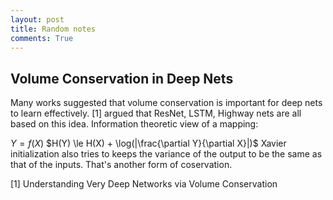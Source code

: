 ```yaml
---
layout: post
title: Random notes
comments: True
---
```


## Volume Conservation in Deep Nets
Many works suggested that volume conservation is important for deep nets to learn effectively. [1] argued that ResNet, LSTM, Highway nets are all based on this idea. 
Information theoretic view of a mapping:

$Y = f(X)$
$H(Y) \le H(X) + \log(|\frac{\partial Y}{\partial X}|)$
Xavier initialization also tries to keeps the variance of the output to be the same as that of the inputs. That's another form of coservation.

[1] Understanding Very Deep Networks via Volume Conservation 


